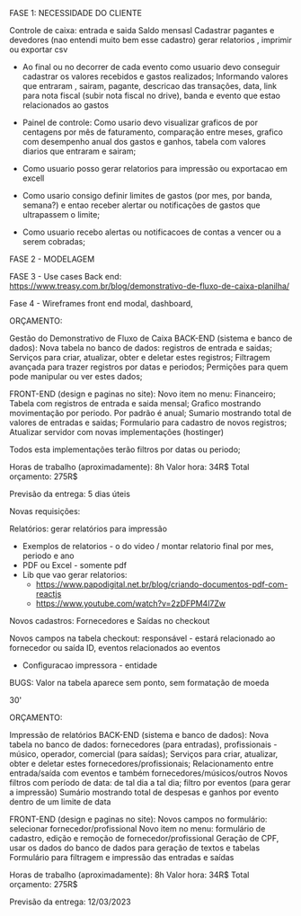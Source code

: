FASE 1: NECESSIDADE DO CLIENTE

Controle de caixa: entrada e saida
Saldo mensasl
Cadastrar pagantes e devedores (nao entendi muito bem esse cadastro)
gerar relatorios , imprimir ou exportar csv

- Ao final ou no decorrer de cada evento como usuario devo conseguir cadastrar os valores recebidos e gastos realizados;
  Informando valores que entraram , sairam, pagante, descricao das transações, data, link para nota fiscal (subir nota fiscal no drive), banda e evento que estao relacionados ao gastos

- Painel de controle: Como usario devo visualizar graficos de por centagens por mês de faturamento, comparação entre meses, grafico com desempenho anual dos gastos e ganhos, tabela com valores diarios que entraram e sairam;

- Como usuario posso gerar relatorios para impressão ou exportacao em excell

- Como usario consigo definir limites de gastos (por mes, por banda, semana?) e entao receber alertar ou notificações de gastos que ultrapassem o limite;

- Como usuario recebo alertas ou notificacoes de contas a vencer ou a serem cobradas;

FASE 2 - MODELAGEM

FASE 3 - Use cases Back end:
https://www.treasy.com.br/blog/demonstrativo-de-fluxo-de-caixa-planilha/

Fase 4 - Wireframes front end
modal,
dashboard,

ORÇAMENTO:

Gestão do Demonstrativo de Fluxo de Caixa
BACK-END (sistema e banco de dados):
Nova tabela no banco de dados: registros de entrada e saidas;
Serviços para criar, atualizar, obter e deletar estes registros;
Filtragem avançada para trazer registros por datas e periodos;
Permições para quem pode manipular ou ver estes dados;

FRONT-END (design e paginas no site):
Novo item no menu: Financeiro;
Tabela com registros de entrada e saida mensal;
Grafico mostrando movimentação por periodo. Por padrão é anual;
Sumario mostrando total de valores de entradas e saidas;
Formulario para cadastro de novos registros;
Atualizar servidor com novas implementações (hostinger)

Todos esta implementações terão filtros por datas ou periodo;

Horas de trabalho (aproximadamente):
8h
Valor hora: 34R$
Total orçamento: 275R$

Previsão da entrega: 5 dias úteis

Novas requisições:

Relatórios: gerar relatórios para impressão

- Exemplos de relatorios - o do video / montar relatorio final por mes, periodo e ano
- PDF ou Excel - somente pdf
- Lib que vao gerar relatorios:
  - https://www.papodigital.net.br/blog/criando-documentos-pdf-com-reactjs
  - https://www.youtube.com/watch?v=2zDFPM4l7Zw

Novos cadastros: Fornecedores e Saídas no checkout

Novos campos na tabela checkout: responsável - estará relacionado ao fornecedor ou saída ID, eventos relacionados ao eventos

- Configuracao impressora - entidade

BUGS:
Valor na tabela aparece sem ponto, sem formatação de moeda

30'

ORÇAMENTO:

Impressão de relatórios
BACK-END (sistema e banco de dados):
Nova tabela no banco de dados: fornecedores (para entradas), profissionais - músico, operador, comercial (para saídas);
Serviços para criar, atualizar, obter e deletar estes fornecedores/profissionais;
Relacionamento entre entrada/saída com eventos e também fornecedores/músicos/outros
Novos filtros com período de data: de tal dia a tal dia; filtro por eventos (para gerar a impressão)
Sumário mostrando total de despesas e ganhos por evento dentro de um limite de data

FRONT-END (design e paginas no site):
Novos campos no formulário: selecionar fornecedor/profissional
Novo item no menu: formulário de cadastro, edição e remoção de fornecedor/profissional
Geração de CPF, usar os dados do banco de dados para geração de textos e tabelas
Formulário para filtragem e impressão das entradas e saídas

Horas de trabalho (aproximadamente):
8h
Valor hora: 34R$
Total orçamento: 275R$

Previsão da entrega: 12/03/2023
